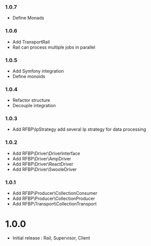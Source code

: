 ### 1.0.7

- Define Monads

### 1.0.6

- Add TransportRail
- Rail can process multiple jobs in parallel

### 1.0.5

- Add Symfony integration
- Define monoids

### 1.0.4

- Refactor structure
- Decouple integration

### 1.0.3

- Add RFBP\IpStrategy add several Ip strategy for data processing

### 1.0.2

- Add RFBP\Driver\DriverInterface
- Add RFBP\Driver\AmpDriver
- Add RFBP\Driver\ReactDriver
- Add RFBP\Driver\SwooleDriver

### 1.0.1

- Add RFBP\Producer\CollectionConsumer
- Add RFBP\Producer\CollectionProducer
- Add RFBP\Transport\CollectionTransport

# 1.0.0

- Initial release : Rail, Supervisor, Client